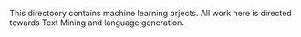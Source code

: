 This directoory contains machine learning prjects. All work here is directed towards Text Mining and language generation.